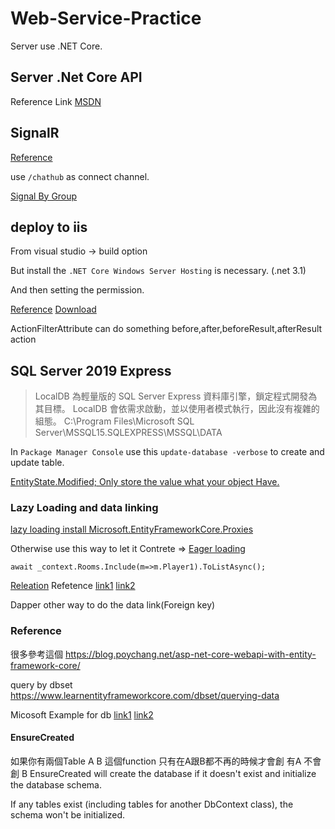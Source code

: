 # Web-Service-Practice
Server use .NET Core.

## Server .Net Core API

Reference Link [MSDN](https://docs.microsoft.com/en-us/aspnet/core/tutorials/first-web-api)

## SignalR

[Reference](https://docs.microsoft.com/zh-tw/aspnet/core/tutorials/signalr)

use `/chathub` as connect channel.

[Signal By Group](https://docs.microsoft.com/en-us/aspnet/core/signalr/groups?view=aspnetcore-3.1)

## deploy to iis 

From visual studio -> build option

But install the  `.NET Core Windows Server Hosting` is necessary. (.net 3.1)

And then setting the permission.

[Reference](https://blog.johnwu.cc/article/iis-run-asp-net-core.html) [Download](https://dotnet.microsoft.com/download/archives)

ActionFilterAttribute can do something before,after,beforeResult,afterResult action 


## SQL Server 2019 Express

> LocalDB 為輕量版的 SQL Server Express 資料庫引擎，鎖定程式開發為其目標。 LocalDB 會依需求啟動，並以使用者模式執行，因此沒有複雜的組態。
> C:\Program Files\Microsoft SQL Server\MSSQL15.SQLEXPRESS\MSSQL\DATA

In `Package Manager Console` use this `update-database -verbose` to create and update table.


[EntityState.Modified; Only store the value what your object Have.](https://stackoverflow.com/questions/30252118/ef-update-using-entitystate-modified )


### Lazy Loading and data linking
[lazy loading install Microsoft.EntityFrameworkCore.Proxies](https://docs.microsoft.com/en-us/ef/core/querying/related-data/lazy)

Otherwise use this way to let it Contrete => [Eager loading](https://docs.microsoft.com/en-us/ef/core/querying/related-data/eager)
```
await _context.Rooms.Include(m=>m.Player1).ToListAsync();
```

[Releation](https://docs.microsoft.com/en-us/ef/core/modeling/relationships?tabs=fluent-api%2Cfluent-api-simple-key%2Csimple-key)
Refetence [link1](https://docs.microsoft.com/zh-tw/aspnet/mvc/overview/getting-started/getting-started-with-ef-using-mvc/creating-a-more-complex-data-model-for-an-asp-net-mvc-application) [link2](https://www.entityframeworktutorial.net/code-first/configure-one-to-one-relationship-in-code-first.aspx)

Dapper other way to do the data link(Foreign key)

### Reference

很多參考這個
https://blog.poychang.net/asp-net-core-webapi-with-entity-framework-core/


query by dbset https://www.learnentityframeworkcore.com/dbset/querying-data


Micosoft Example for db [link1](https://www.microsoft.com/en-us/sql-server/developer-get-started/csharp/win/step/2.html) [link2](https://github.com/microsoft/sql-server-samples/blob/master/samples/tutorials/c%23/Windows/SqlServerSample/Program.cs)

#### EnsureCreated 
如果你有兩個Table A B
這個function 只有在A跟B都不再的時候才會創
有A 不會創 B
EnsureCreated will create the database if it doesn't exist and initialize the database schema.

If any tables exist (including tables for another DbContext class), the schema won't be initialized.